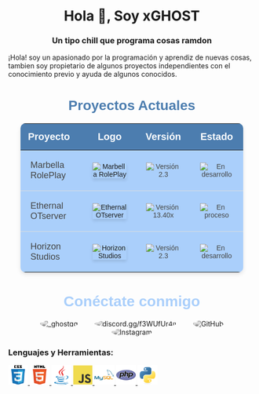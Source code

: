 
<h1 align="center">Hola 👋, Soy xGHOST</h1>
<h3 align="center">Un tipo chill que programa cosas ramdon</h3>

¡Hola!
soy un apasionado por la programación y aprendiz de nuevas cosas, tambien soy propietario de algunos proyectos independientes con el conocimiento previo y ayuda de algunos conocidos.

<h3 align="center" style="font-family: Arial, sans-serif; color: #4c7daf; font-size: 28px; margin-bottom: 20px;">
  <a href="https://github.com/xghostxz" target="_blank" style="text-decoration: none; color: inherit;">
    Proyectos Actuales 
  </a>
</h3>

<table align="center" style="border-collapse: collapse; width: 90%; margin: auto; font-family: Arial, sans-serif; color: #444; box-shadow: 0 4px 8px rgba(0, 0, 0, 0.1); border-radius: 10px; overflow: hidden;">
  <thead>
    <tr style="background-color:#4c7daf; color: #fff; text-align: left;">
      <th style="padding: 15px; font-size: 20px;">Proyecto</th>
      <th style="padding: 15px; font-size: 20px; text-align: center;">Logo</th>
      <th style="padding: 15px; font-size: 20px; text-align: center;">Versión</th>
      <th style="padding: 15px; font-size: 20px; text-align: center;">Estado</th>
    </tr>
  </thead>
  <tbody>
    <tr style="background-color:#aacffb; border-bottom: 1px solid #ddd;">
      <td style="padding: 20px; font-size: 18px;">Marbella RolePlay</td>
      <td style="padding: 20px; text-align: center;">
        <a href="#" target="_blank" style="text-decoration: none;">
          <img src="https://media.discordapp.net/attachments/1001923016801923093/1316956287707385888/Picsart_24-12-12_21-33-48-822.png?ex=6787c75e&is=678675de&hm=cbb9fbbcafc4a2d1f9408a88ef2eab673534dddc2838b132ade5874e87f12aab&=&format=webp&quality=lossless&width=437&height=437" alt="Marbella RolePlay" width="70" height="70" style="transition: transform 0.3s ease; box-shadow: 0 4px 6px rgba(0, 0, 0, 0.1); user-select: none;" onmouseover="this.style.transform='scale(1.1)'" onmouseout="this.style.transform='scale(1)'" />
        </a>
      </td>
      <td style="padding: 20px; text-align: center;">
        <img src="https://img.shields.io/badge/Version-v2.3-blue" alt="Versión 2.3" />
      </td>
      <td style="padding: 20px; text-align: center;">
        <img src="https://img.shields.io/badge/Estado-En%20desarrollo-yellow.svg" alt="En desarrollo" />
      </td>
    </tr>
    <tr style="background-color: #aacffb; border-bottom: 1px solid #ddd;">
      <td style="padding: 20px; font-size: 18px;">Ethernal OTserver</td>
      <td style="padding: 20px; text-align: center;">
        <a href="#" target="_blank" style="text-decoration: none;">
          <img src="https://media.discordapp.net/attachments/1320624550534185016/1328395167904043040/360.png?ex=6787dd68&is=67868be8&hm=9a6a1d6438e5aaa2fbb93f7a0677feb6293684286c5cf70deb1d7751b663fd99&=&format=webp&quality=lossless&width=450&height=450" alt="Ethernal OTserver" width="70" height="70" style="transition: transform 0.3s ease; box-shadow: 0 4px 6px rgba(0, 0, 0, 0.1); user-select: none;" onmouseover="this.style.transform='scale(1.1)'" onmouseout="this.style.transform='scale(1)'" />
        </a>
      </td>
      <td style="padding: 20px; text-align: center;">
        <img src="https://img.shields.io/badge/Version-v13.40x-blue" alt="Versión 13.40x" />
      </td>
      <td style="padding: 20px; text-align: center;">
        <img src="https://img.shields.io/badge/Estado-En%20proceso-orange.svg" alt="En proceso" />
      </td>
    </tr>
    <tr style="background-color: #aacffb;">
      <td style="padding: 20px; font-size: 18px;">Horizon Studios</td>
      <td style="padding: 20px; text-align: center;">
        <a href="#" target="_blank" style="text-decoration: none;">
          <img src="https://cdn-icons-png.flaticon.com/512/1005/1005141.png" alt="Horizon Studios" width="70" height="70" style="transition: transform 0.3s ease; box-shadow: 0 4px 6px rgba(0, 0, 0, 0.1); user-select: none;" onmouseover="this.style.transform='scale(1.1)'" onmouseout="this.style.transform='scale(1)'" />
        </a>
      </td>
      <td style="padding: 20px; text-align: center;">
        <img src="https://img.shields.io/badge/Version-Alpha-blue" alt="Versión 2.3" />
      </td>
      <td style="padding: 20px; text-align: center;">
        <img src="https://img.shields.io/badge/Estado-En%20desarrollo-yellow.svg" alt="En desarrollo" />
      </td>
    </tr>
  </tbody>
</table>




<!--                      -->
<h3 align="center" style="font-family: Arial, sans-serif; color: #aacffb; font-size: 30px; margin-bottom: 20px;">Conéctate conmigo</h3>
<p align="center">
  <a href="https://twitter.com/_ghostgg" target="_blank" style="text-decoration:none; margin: 0 15px;">
    <img src="https://cdn.jsdelivr.net/npm/simple-icons@v9/icons/twitter.svg" alt="_ghostgg" height="40" width="40" style="border-radius: 50%; transition: transform 0.3s ease, filter 0.3s ease; filter: grayscale(100%);" onmouseover="this.style.transform='scale(1.1)'; this.style.filter='grayscale(0%)';" onmouseout="this.style.transform='scale(1)'; this.style.filter='grayscale(100%)';"/>
  </a>
  <a href="https://discord.gg/f3WUfUr4jt" target="_blank" style="text-decoration:none; margin: 0 15px;">
    <img src="https://cdn.jsdelivr.net/npm/simple-icons@v9/icons/discord.svg" alt="discord.gg/f3WUfUr4jt" height="40" width="40" style="border-radius: 50%; transition: transform 0.3s ease, filter 0.3s ease; filter: grayscale(100%);" onmouseover="this.style.transform='scale(1.1)'; this.style.filter='grayscale(0%)';" onmouseout="this.style.transform='scale(1)'; this.style.filter='grayscale(100%)';"/>
  </a>
  <a href="https://github.com/xghostxz" target="_blank" style="text-decoration:none; margin: 0 15px;">
    <img src="https://cdn.jsdelivr.net/npm/simple-icons@v9/icons/github.svg" alt="GitHub" height="40" width="40" style="border-radius: 50%; transition: transform 0.3s ease, filter 0.3s ease; filter: grayscale(100%);" onmouseover="this.style.transform='scale(1.1)'; this.style.filter='grayscale(0%)';" onmouseout="this.style.transform='scale(1)'; this.style.filter='grayscale(100%)';"/>
  </a>
  <a href="https://instagram.com/ghost.gg.off" target="_blank" style="text-decoration:none; margin: 0 15px;">
    <img src="https://cdn.jsdelivr.net/npm/simple-icons@v9/icons/instagram.svg" alt="Instagram" height="40" width="40" style="border-radius: 50%; transition: transform 0.3s ease, filter 0.3s ease; filter: grayscale(100%);" onmouseover="this.style.transform='scale(1.1)'; this.style.filter='grayscale(0%)';" onmouseout="this.style.transform='scale(1)'; this.style.filter='grayscale(100%)';"/>
  </a>
</p>

<h3 align="left">Lenguajes y Herramientas:</h3>
<p align="left">
<a href="https://www.w3schools.com/css/" target="_blank" rel="noreferrer"> <img src="https://raw.githubusercontent.com/devicons/devicon/master/icons/css3/css3-original-wordmark.svg" alt="css3" width="40" height="40"/> </a>
<a href="https://www.w3.org/html/" target="_blank" rel="noreferrer"> <img src="https://raw.githubusercontent.com/devicons/devicon/master/icons/html5/html5-original-wordmark.svg" alt="html5" width="40" height="40"/> </a>
<a href="https://www.java.com" target="_blank" rel="noreferrer"> <img src="https://raw.githubusercontent.com/devicons/devicon/master/icons/java/java-original.svg" alt="java" width="40" height="40"/> </a>
<a href="https://developer.mozilla.org/en-US/docs/Web/JavaScript" target="_blank" rel="noreferrer"> <img src="https://raw.githubusercontent.com/devicons/devicon/master/icons/javascript/javascript-original.svg" alt="javascript" width="40" height="40"/> </a>
<a href="https://www.mysql.com/" target="_blank" rel="noreferrer"> <img src="https://raw.githubusercontent.com/devicons/devicon/master/icons/mysql/mysql-original-wordmark.svg" alt="mysql" width="40" height="40"/> </a>
<a href="https://www.php.net" target="_blank" rel="noreferrer"> <img src="https://raw.githubusercontent.com/devicons/devicon/master/icons/php/php-original.svg" alt="php" width="40" height="40"/> </a>
<a href="https://www.python.org" target="_blank" rel="noreferrer"> <img src="https://raw.githubusercontent.com/devicons/devicon/master/icons/python/python-original.svg" alt="python" width="40" height="40"/> </a>
</p>


